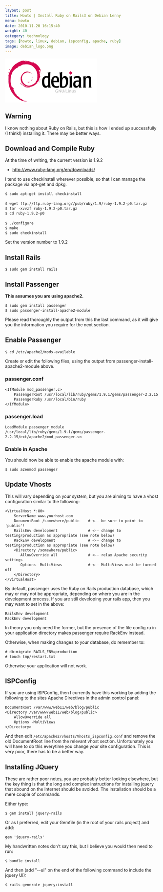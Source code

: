 ```yaml
---
layout: post
title: Howto | Install Ruby on Rails3 on Debian Lenny
menu: howto
date: 2010-11-20 16:15:40
weight: 40
category: technology
tags: [howto, linux, debian, ispconfig, apache, ruby]
image: debian_logo.png
---
```


<img src="/assets/debian_logo.png" class="image-right" alt="Debian">

## Warning

I know nothing about Ruby on Rails, but this is how I ended up successfully (I think!) installing it.  There may be better ways.

## Download and Compile Ruby

At the time of writing, the current version is 1.9.2

   * http://www.ruby-lang.org/en/downloads/

<!--more-->

I tend to use checkinstall wherever possible, so that I can manage the package via apt-get and dpkg.

    $ sudo apt-get install checkinstall

    $ wget ftp://ftp.ruby-lang.org//pub/ruby/1.9/ruby-1.9.2-p0.tar.gz
    $ tar -xvvzf ruby-1.9.2-p0.tar.gz
    $ cd ruby-1.9.2-p0

    $ ./configure
    $ make
    $ sudo checkinstall

Set the version number to 1.9.2

## Install Rails

    $ sudo gem install rails

## Install Passenger

**This assumes you are using apache2.**

    $ sudo gem install passenger
    $ sudo passenger-install-apache2-module

Please read thoroughly the output from this the last command, as it will give you the information you require for the next section.

## Enable Passenger

    $ cd /etc/apache2/mods-available

Create or edit the following files, using the output from passenger-install-apache2-module above.

### passenger.conf

    <IfModule mod_passenger.c>
        PassengerRoot /usr/local/lib/ruby/gems/1.9.1/gems/passenger-2.2.15
        PassengerRuby /usr/local/bin/ruby
    </IfModule>

### passenger.load

    LoadModule passenger_module /usr/local/lib/ruby/gems/1.9.1/gems/passenger-2.2.15/ext/apache2/mod_passenger.so

### Enable in Apache

You should now be able to enable the apache module with:

    $ sudo a2enmod passenger

## Update Vhosts

This will vary depending on your system, but you are aiming to have a vhost configuration similar to the following:

    <VirtualHost *:80>
        ServerName www.yourhost.com
        DocumentRoot /somewhere/public    # <-- be sure to point to 'public'!
        RailsEnv development              # <-- change to testing/production as appropriate (see note below)
        RackEnv development               # <-- change to testing/production as appropriate (see note below)
        <Directory /somewhere/public>
           AllowOverride all              # <-- relax Apache security settings
           Options -MultiViews            # <-- MultiViews must be turned off
        </Directory>
    </VirtualHost>

By default, passenger uses the Ruby on Rails production database, which may or may not be appropriate, depending on where you are in the development process.  If you are still developing your rails app, then you may want to set in the above:

    RailsEnv development
    RackEnv development

In theory you only need the former, but the presence of the file config.ru in your application directory makes passenger require RackEnv instead.

Otherwise, when making changes to your database, do remember to:

    # db:migrate RAILS_ENV=production
    # touch tmp/restart.txt

Otherwise your application will not work.

## ISPConfig

If you are using ISPConfig, then I currently have this working by adding the following to the sites Apache Directives in the admin control panel:

    DocumentRoot /var/www/web11/web/blog/public
    <Directory /var/www/web11/web/blog/public>
        AllowOverride all
        Options -MultiViews
    </Directory>

And then edit `/etc/apache2/vhosts/Vhosts_ispconfig.conf` and remove the old DocumentRoot line from the relevant vhost section.  Unfortunately you will have to do this everytime you change your site configuration.  This is very poor, there has to be a better way.

## Installing JQuery

These are rather poor notes, you are probably better looking elsewhere, but the key thing is that the long and complex instructions for installing jquery that abound on the Internet should be avoided.  The installation should be a mere couple of commands.

Either type:

    $ gem install jquery-rails

Or as I preferred, edit your Gemfile (in the root of your rails project) and add:

    gem 'jquery-rails'

My handwritten notes don't say this, but I believe you would then need to run:

    $ bundle install

And then (add "--ui" on the end of the following command to include the jquery UI):

    $ rails generate jquery:install

